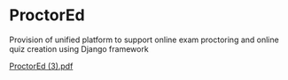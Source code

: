 # ProctorEd
Provision of unified platform to support online exam proctoring and online quiz creation using Django framework

[ProctorEd (3).pdf](https://github.com/AP312/ProctorEd/files/9627930/ProctorEd.3.pdf)
